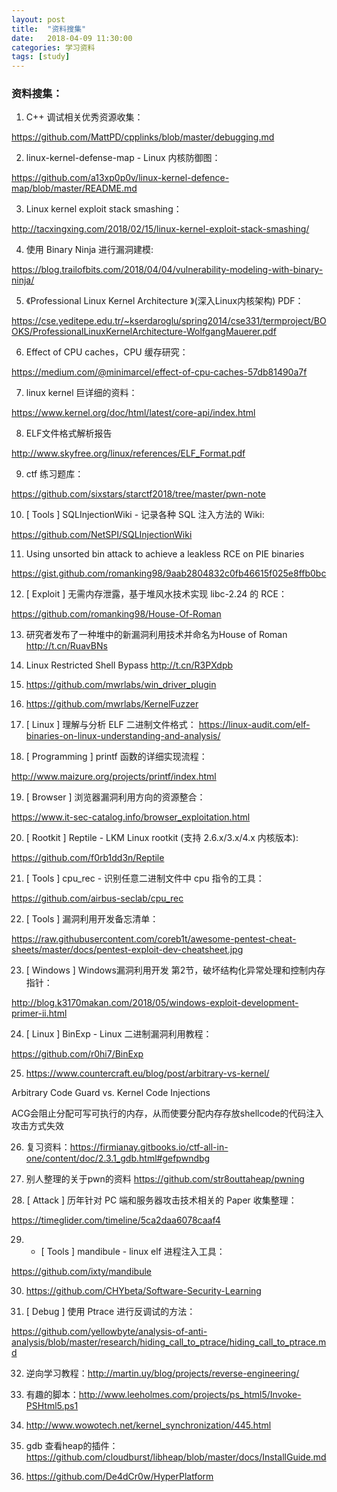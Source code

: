 ```yaml
---
layout: post
title:  "资料搜集"
date:   2018-04-09 11:30:00
categories: 学习资料
tags: [study]
---
```


<!-- more -->

### 资料搜集：

1. C++ 调试相关优秀资源收集：

 https://github.com/MattPD/cpplinks/blob/master/debugging.md

2. linux-kernel-defense-map - Linux 内核防御图：

 https://github.com/a13xp0p0v/linux-kernel-defence-map/blob/master/README.md

3. Linux kernel exploit stack smashing：

 http://tacxingxing.com/2018/02/15/linux-kernel-exploit-stack-smashing/

4. 使用 Binary Ninja 进行漏洞建模: 

https://blog.trailofbits.com/2018/04/04/vulnerability-modeling-with-binary-ninja/  


5. 《Professional Linux Kernel Architecture 》(深入Linux内核架构) PDF：

https://cse.yeditepe.edu.tr/~kserdaroglu/spring2014/cse331/termproject/BOOKS/ProfessionalLinuxKernelArchitecture-WolfgangMauerer.pdf


6. Effect of CPU caches，CPU 缓存研究：

https://medium.com/@minimarcel/effect-of-cpu-caches-57db81490a7f

7. linux kernel 巨详细的资料：

https://www.kernel.org/doc/html/latest/core-api/index.html

8. ELF文件格式解析报告

http://www.skyfree.org/linux/references/ELF_Format.pdf

9. ctf 练习题库：

https://github.com/sixstars/starctf2018/tree/master/pwn-note

10. [ Tools ]  SQLInjectionWiki - 记录各种 SQL 注入方法的 Wiki:

https://github.com/NetSPI/SQLInjectionWiki

11. Using unsorted bin attack to achieve a leakless RCE on PIE binaries

https://gist.github.com/romanking98/9aab2804832c0fb46615f025e8ffb0bc

12. [ Exploit ]  无需内存泄露，基于堆风水技术实现 libc-2.24 的 RCE：

https://github.com/romanking98/House-Of-Roman

13. 研究者发布了一种堆中的新漏洞利用技术并命名为House of Roman
http://t.cn/RuavBNs

14. Linux Restricted Shell Bypass  http://t.cn/R3PXdpb

15. https://github.com/mwrlabs/win_driver_plugin  

16. https://github.com/mwrlabs/KernelFuzzer

17. [ Linux ]  理解与分析 ELF 二进制文件格式：
 https://linux-audit.com/elf-binaries-on-linux-understanding-and-analysis/

 18. [ Programming ]  printf 函数的详细实现流程： 

http://www.maizure.org/projects/printf/index.html

19. [ Browser ]  浏览器漏洞利用方向的资源整合：

 https://www.it-sec-catalog.info/browser_exploitation.html

 20. [ Rootkit ]  Reptile - LKM Linux rootkit (支持 2.6.x/3.x/4.x 内核版本): 

https://github.com/f0rb1dd3n/Reptile

21. [ Tools ]  cpu_rec - 识别任意二进制文件中 cpu 指令的工具：

 https://github.com/airbus-seclab/cpu_rec

22. [ Tools ]  漏洞利用开发备忘清单：

 https://raw.githubusercontent.com/coreb1t/awesome-pentest-cheat-sheets/master/docs/pentest-exploit-dev-cheatsheet.jpg

23. [ Windows ]  Windows漏洞利用开发 第2节，破坏结构化异常处理和控制内存指针：

http://blog.k3170makan.com/2018/05/windows-exploit-development-primer-ii.html

24. [ Linux ]  BinExp - Linux 二进制漏洞利用教程： 

https://github.com/r0hi7/BinExp

25. https://www.countercraft.eu/blog/post/arbitrary-vs-kernel/  

Arbitrary Code Guard vs. Kernel Code Injections

ACG会阻止分配可写可执行的内存，从而使要分配内存存放shellcode的代码注入攻击方式失效

26. 复习资料：https://firmianay.gitbooks.io/ctf-all-in-one/content/doc/2.3.1_gdb.html#gefpwndbg

27. 别人整理的关于pwn的资料 https://github.com/str8outtaheap/pwning

28.​​ [ Attack ]  历年针对 PC 端和服务器攻击技术相关的 Paper 收集整理：

https://timeglider.com/timeline/5ca2daa6078caaf4

29. * [ Tools ]  mandibule - linux elf 进程注入工具：

 https://github.com/ixty/mandibule

30. https://github.com/CHYbeta/Software-Security-Learning

31.  [ Debug ]  使用 Ptrace 进行反调试的方法：

 https://github.com/yellowbyte/analysis-of-anti-analysis/blob/master/research/hiding_call_to_ptrace/hiding_call_to_ptrace.md

 32. 逆向学习教程：http://martin.uy/blog/projects/reverse-engineering/

 33. 有趣的脚本：http://www.leeholmes.com/projects/ps_html5/Invoke-PSHtml5.ps1

 34. http://www.wowotech.net/kernel_synchronization/445.html

 35. gdb 查看heap的插件：https://github.com/cloudburst/libheap/blob/master/docs/InstallGuide.md

 36. https://github.com/De4dCr0w/HyperPlatform
 